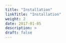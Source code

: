 ```yaml
---
title: "Installation"
linkTitle: "Installation"
weight: 2
date: 2017-01-05
description: >
draft: false
---
```

